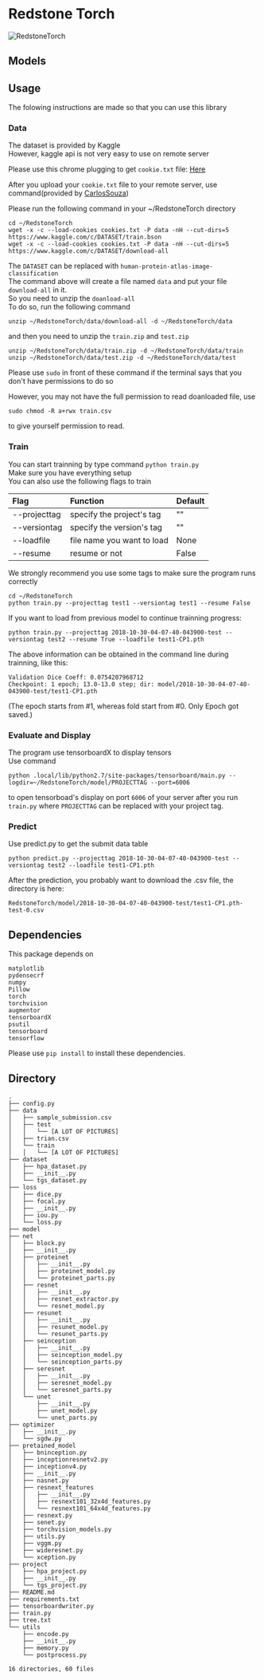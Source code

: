 # Redstone Torch
![RedstoneTorch](https://d1u5p3l4wpay3k.cloudfront.net/minecraft_gamepedia/d/da/Redstone_Torch.png)


## Models


## Usage
The folowing instructions are made so that you can use this library

### Data
The dataset is provided by Kaggle  
However, kaggle api is not very easy to use on remote server

Please use this chrome plugging to get `cookie.txt` file: [Here](https://chrome.google.com/webstore/detail/cookiestxt/njabckikapfpffapmjgojcnbfjonfjfg?hl=zh-CN)

After you upload your `cookie.txt` file to your remote server, use command(provided by [CarlosSouza](https://www.kaggle.com/c/cdiscount-image-classification-challenge/discussion/39492))

Please run the following command in your ~/RedstoneTorch directory
```commandline
cd ~/RedstoneTorch
wget -x -c --load-cookies cookies.txt -P data -nH --cut-dirs=5 https://www.kaggle.com/c/DATASET/train.bson
wget -x -c --load-cookies cookies.txt -P data -nH --cut-dirs=5 https://www.kaggle.com/c/DATASET/download-all
```
The `DATASET` can be replaced with `human-protein-atlas-image-classification`  
The command above will create a file named `data` and put your file `download-all` in it.  
So you need to unzip the `doanload-all`  
To do so, run the following command
```commandline
unzip ~/RedstoneTorch/data/download-all -d ~/RedstoneTorch/data
```
and then you need to unzip the `train.zip` and `test.zip`
```commandline
unzip ~/RedstoneTorch/data/train.zip -d ~/RedstoneTorch/data/train
unzip ~/RedstoneTorch/data/test.zip -d ~/RedstoneTorch/data/test
```
Please use `sudo` in front of these command if the terminal says that you don't have permissions to do so

However, you may not have the full permission to read doanloaded file, use
```commandline
sudo chmod -R a+rwx train.csv
```
to give yourself permission to read.
### Train
You can start trainning by type command `python train.py`  
Make sure you have everything setup  
You can also use the following flags to train

| Flag        | Function | Default  |
|:-------------|:-------------|:-----|
| --projecttag | specify the project's tag | "" |
| --versiontag | specify the version's tag | "" |
| --loadfile | file name you want to load | None |
| --resume | resume or not  | False |  

We strongly recommend you use some tags to make sure the program runs correctly
```commandline
cd ~/RedstoneTorch
python train.py --projecttag test1 --versiontag test1 --resume False
```

If you want to load from previous model to continue trainning progress:
```commandline
python train.py --projecttag 2018-10-30-04-07-40-043900-test --versiontag test2 --resume True --loadfile test1-CP1.pth
```
The above information can be obtained in the command line during trainning, like this:
```commandline
Validation Dice Coeff: 0.0754207968712
Checkpoint: 1 epoch; 13.0-13.0 step; dir: model/2018-10-30-04-07-40-043900-test/test1-CP1.pth
```
(The epoch starts from #1, whereas fold start from #0. Only Epoch got saved.)
### Evaluate and Display
The program use tensorboardX to display tensors  
Use command
```commandline
python .local/lib/python2.7/site-packages/tensorboard/main.py --logdir=~/RedstoneTorch/model/PROJECTTAG --port=6006
```
to open tensorboad's display on port `6006` of your server after you run `train.py` where `PROJECTTAG` can be replaced with your project tag.

### Predict
Use predict.py to get the submit data table
```commandline
python predict.py --projecttag 2018-10-30-04-07-40-043900-test --versiontag test2 --loadfile test1-CP1.pth
```
After the prediction, you probably want to download the .csv file, the directory is here:
```commandline
RedstoneTorch/model/2018-10-30-04-07-40-043900-test/test1-CP1.pth-test-0.csv
```

## Dependencies
This package depends on
```
matplotlib
pydensecrf
numpy
Pillow
torch
torchvision
augmentor
tensorboardX
psutil
tensorboard
tensorflow

```
Please use `pip install` to install these dependencies.

## Directory

```
.
├── config.py
├── data
│   ├── sample_submission.csv
│   ├── test
│   │   └── [A LOT OF PICTURES]
│   ├── trian.csv
│   └── train
│   │   └── [A LOT OF PICTURES]
├── dataset
│   ├── hpa_dataset.py
│   ├── __init__.py
│   └── tgs_dataset.py
├── loss
│   ├── dice.py
│   ├── focal.py
│   ├── __init__.py
│   ├── iou.py
│   └── loss.py
├── model
├── net
│   ├── block.py
│   ├── __init__.py
│   ├── proteinet
│   │   ├── __init__.py
│   │   ├── proteinet_model.py
│   │   └── proteinet_parts.py
│   ├── resnet
│   │   ├── __init__.py
│   │   ├── resnet_extractor.py
│   │   └── resnet_model.py
│   ├── resunet
│   │   ├── __init__.py
│   │   ├── resunet_model.py
│   │   └── resunet_parts.py
│   ├── seinception
│   │   ├── __init__.py
│   │   ├── seinception_model.py
│   │   └── seinception_parts.py
│   ├── seresnet
│   │   ├── __init__.py
│   │   ├── seresnet_model.py
│   │   └── seresnet_parts.py
│   └── unet
│       ├── __init__.py
│       ├── unet_model.py
│       └── unet_parts.py
├── optimizer
│   ├── __init__.py
│   └── sgdw.py
├── pretained_model
│   ├── bninception.py
│   ├── inceptionresnetv2.py
│   ├── inceptionv4.py
│   ├── __init__.py
│   ├── nasnet.py
│   ├── resnext_features
│   │   ├── __init__.py
│   │   ├── resnext101_32x4d_features.py
│   │   └── resnext101_64x4d_features.py
│   ├── resnext.py
│   ├── senet.py
│   ├── torchvision_models.py
│   ├── utils.py
│   ├── vggm.py
│   ├── wideresnet.py
│   └── xception.py
├── project
│   ├── hpa_project.py
│   ├── __init__.py
│   └── tgs_project.py
├── README.md
├── requirements.txt
├── tensorboardwriter.py
├── train.py
├── tree.txt
└── utils
    ├── encode.py
    ├── __init__.py
    ├── memory.py
    └── postprocess.py

16 directories, 60 files
```
